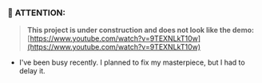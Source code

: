 ### 🔴 **ATTENTION:** 
> **This project is under construction and does not look like the demo:** [https://www.youtube.com/watch?v=9TEXNLkT10w](https://www.youtube.com/watch?v=9TEXNLkT10w)

- I've been busy recently. I planned to fix my masterpiece, but I had to delay it.
